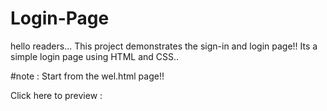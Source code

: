 # Login-Page

hello readers...
This project demonstrates the sign-in and login page!!
Its a simple login page using HTML and CSS..

#note : Start from the wel.html page!!

Click here to preview :

